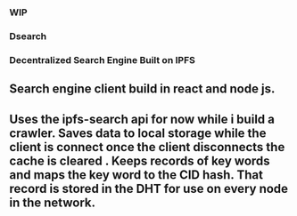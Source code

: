 ### WIP ###
### Dsearch ###
### Decentralized Search Engine Built on IPFS ###

## Search engine client build in react and node js.
## Uses the ipfs-search api for now while i build a crawler. Saves data to local storage while the client is connect once the client disconnects the cache is cleared . Keeps records of key words and maps the key word to the CID hash. That record is stored in the DHT for use on every node in the network.